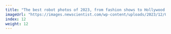 ```yaml
---
title: "The best robot photos of 2023, from fashion shows to Hollywood strikes"
imageUrl: "https://images.newscientist.com/wp-content/uploads/2023/12/05150418/SEI_181435769.jpg?width=600"
index: 12
weight: 12
---
```

